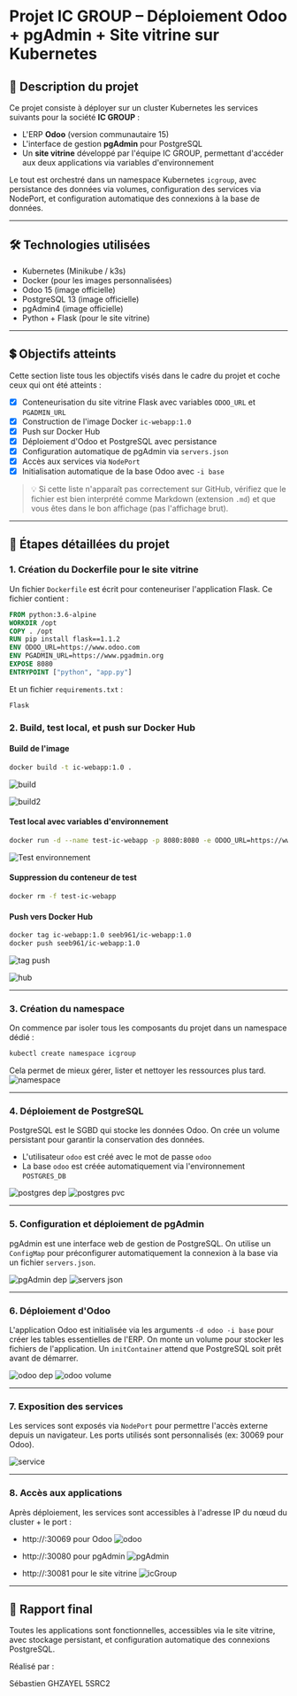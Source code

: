 # Projet IC GROUP – Déploiement Odoo + pgAdmin + Site vitrine sur Kubernetes

## 📄 Description du projet
Ce projet consiste à déployer sur un cluster Kubernetes les services suivants pour la société **IC GROUP** :

- L'ERP **Odoo** (version communautaire 15)
- L'interface de gestion **pgAdmin** pour PostgreSQL
- Un **site vitrine** développé par l'équipe IC GROUP, permettant d'accéder aux deux applications via variables d'environnement

Le tout est orchestré dans un namespace Kubernetes `icgroup`, avec persistance des données via volumes, configuration des services via NodePort, et configuration automatique des connexions à la base de données.

---

## 🛠️ Technologies utilisées
- Kubernetes (Minikube / k3s)
- Docker (pour les images personnalisées)
- Odoo 15 (image officielle)
- PostgreSQL 13 (image officielle)
- pgAdmin4 (image officielle)
- Python + Flask (pour le site vitrine)

---

## 💲 Objectifs atteints

Cette section liste tous les objectifs visés dans le cadre du projet et coche ceux qui ont été atteints :

- [x] Conteneurisation du site vitrine Flask avec variables `ODOO_URL` et `PGADMIN_URL`
- [x] Construction de l'image Docker `ic-webapp:1.0`
- [x] Push sur Docker Hub
- [x] Déploiement d'Odoo et PostgreSQL avec persistance
- [x] Configuration automatique de pgAdmin via `servers.json`
- [x] Accès aux services via `NodePort`
- [x] Initialisation automatique de la base Odoo avec `-i base`

> 💡 Si cette liste n'apparaît pas correctement sur GitHub, vérifiez que le fichier est bien interprété comme Markdown (extension `.md`) et que vous êtes dans le bon affichage (pas l'affichage brut).

---

## 📖 Étapes détaillées du projet

### 1. Création du Dockerfile pour le site vitrine
Un fichier `Dockerfile` est écrit pour conteneuriser l'application Flask. Ce fichier contient :

```dockerfile
FROM python:3.6-alpine
WORKDIR /opt
COPY . /opt
RUN pip install flask==1.1.2
ENV ODOO_URL=https://www.odoo.com
ENV PGADMIN_URL=https://www.pgadmin.org
EXPOSE 8080
ENTRYPOINT ["python", "app.py"]
```

Et un fichier `requirements.txt` :
```
Flask
```

### 2. Build, test local, et push sur Docker Hub

#### Build de l'image
```bash
docker build -t ic-webapp:1.0 .
```
![build](https://github.com/user-attachments/assets/8a43bce2-dfeb-4741-82db-77172770a237)

![build2](https://github.com/user-attachments/assets/880ae9b7-818d-4bf1-8a27-3a7416399c77)


#### Test local avec variables d'environnement
```bash
docker run -d --name test-ic-webapp -p 8080:8080 -e ODOO_URL=https://www.odoo.com -e PGADMIN_URL=https://www.pgadmin.org ic-webapp:1.0
```
![Test environnement](https://github.com/user-attachments/assets/3a363beb-07a3-4ea7-acab-5ec8251eb18e)


#### Suppression du conteneur de test
```bash
docker rm -f test-ic-webapp
```

#### Push vers Docker Hub
```bash
docker tag ic-webapp:1.0 seeb961/ic-webapp:1.0
docker push seeb961/ic-webapp:1.0
```
![tag push](https://github.com/user-attachments/assets/0bdf2cae-07bc-4f08-8bca-0992de85bef4)

![hub](https://github.com/user-attachments/assets/6c583f73-f63d-4f75-a391-47fca575c3c1)


---

### 3. Création du namespace
On commence par isoler tous les composants du projet dans un namespace dédié :
```bash
kubectl create namespace icgroup
```
Cela permet de mieux gérer, lister et nettoyer les ressources plus tard.
![namespace](https://github.com/user-attachments/assets/2229e10c-1738-4805-a01b-d9e01d4f83ee)

---

### 4. Déploiement de PostgreSQL
PostgreSQL est le SGBD qui stocke les données Odoo. On crée un volume persistant pour garantir la conservation des données.
- L'utilisateur `odoo` est créé avec le mot de passe `odoo`
- La base `odoo` est créée automatiquement via l'environnement `POSTGRES_DB`

![postgres dep](https://github.com/user-attachments/assets/499480d9-0e88-4cc8-8990-e384a6e0b986)
![postgres pvc](https://github.com/user-attachments/assets/c18543bd-6eed-4fea-9d9c-c03e896fb7d0)


---

### 5. Configuration et déploiement de pgAdmin
pgAdmin est une interface web de gestion de PostgreSQL. On utilise un `ConfigMap` pour préconfigurer automatiquement la connexion à la base via un fichier `servers.json`.

![pgAdmin dep](https://github.com/user-attachments/assets/5fc6dd62-885d-419c-ac88-91e5fcab9a9b)
![servers json](https://github.com/user-attachments/assets/9e4d6250-b3df-429d-9be7-acdff4fcae00)


---

### 6. Déploiement d'Odoo
L'application Odoo est initialisée via les arguments `-d odoo -i base` pour créer les tables essentielles de l'ERP. On monte un volume pour stocker les fichiers de l'application.
Un `initContainer` attend que PostgreSQL soit prêt avant de démarrer.

![odoo dep](https://github.com/user-attachments/assets/1c53e6f8-2125-4fb1-991e-7eebc465c5a4)
![odoo volume](https://github.com/user-attachments/assets/87997028-e929-40da-95b3-ec8b1fd171be)


---

### 7. Exposition des services
Les services sont exposés via `NodePort` pour permettre l'accès externe depuis un navigateur. Les ports utilisés sont personnalisés (ex: 30069 pour Odoo).

![service](https://github.com/user-attachments/assets/ff47d79d-1a81-45e5-8f54-20b2f4a43656)


---

### 8. Accès aux applications
Après déploiement, les services sont accessibles à l'adresse IP du nœud du cluster + le port :
- http://<IP>:30069 pour Odoo
![odoo](https://github.com/user-attachments/assets/de6f6192-f22e-4fcc-ad60-8568d30a913a)
  
- http://<IP>:30080 pour pgAdmin
![pgAdmin](https://github.com/user-attachments/assets/d90c11e2-bbc9-480d-ba52-3fa9de7895af)

- http://<IP>:30081 pour le site vitrine
![icGroup](https://github.com/user-attachments/assets/6f4468d0-080a-45ba-a548-57cec43d9e26)

---

## 📄 Rapport final
Toutes les applications sont fonctionnelles, accessibles via le site vitrine, avec stockage persistant, et configuration automatique des connexions PostgreSQL.

Réalisé par :

Sébastien GHZAYEL 5SRC2
